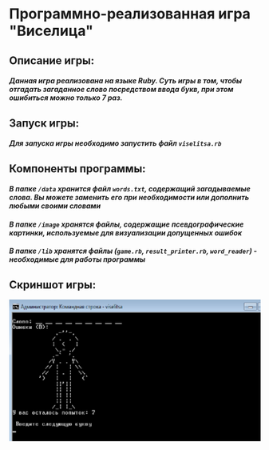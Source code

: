 # Программно-реализованная игра "Виселица"

## Описание игры:
#### *Данная игра реализована на языке Ruby. Суть игры в том, чтобы отгадать загаданное слово посредством ввода букв, при этом ошибиться можно только 7 раз.*

## Запуск игры:
#### *Для запуска игры необходимо запустить файл `viselitsa.rb`*

## Компоненты программы:
#### *В папке `/data` хранится файл `words.txt`, содержащий загадываемые слова. Вы можете заменить его при необходимости или дополнить любыми своими словами*
#### *В папке `/image` хранятся файлы, содержащие псевдографические картинки, используемые для визуализации допущенных ошибок*
#### *В папке `/lib` хранятся файлы (`game.rb`, `result_printer.rb`, `word_reader`) - необходимые для работы программы*

## Скриншот игры:
![alt text](https://github.com/lordsynergy/viselitsa/blob/master/screen/viselitsa.png)


